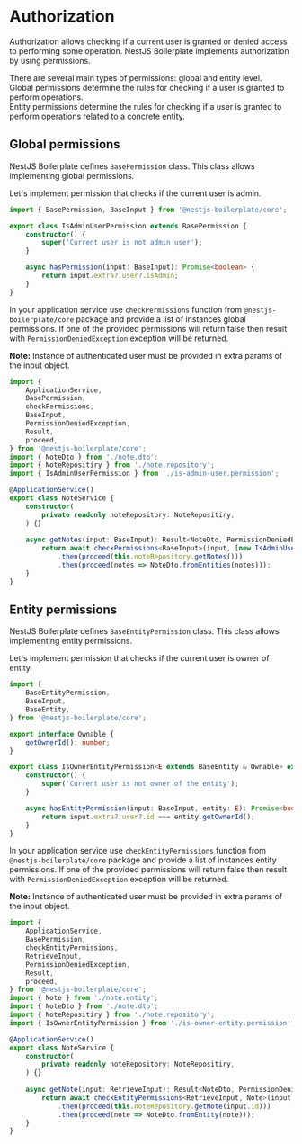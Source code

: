 # Authorization

Authorization allows checking if a current user is granted or denied access to performing some operation.
NestJS Boilerplate implements authorization by using permissions.

There are several main types of permissions: global and entity level.\
Global permissions determine the rules for checking if a user is granted to perform operations.\
Entity permissions determine the rules for checking if a user is granted to perform operations related to a concrete 
entity.

## Global permissions

NestJS Boilerplate defines `BasePermission` class. This class allows implementing global permissions.

Let's implement permission that checks if the current user is admin.

```typescript
import { BasePermission, BaseInput } from '@nestjs-boilerplate/core';

export class IsAdminUserPermission extends BasePermission {
    constructor() {
        super('Current user is not admin user');
    }

    async hasPermission(input: BaseInput): Promise<boolean> {
        return input.extra?.user?.isAdmin;
    }
}
```

In your application service use `checkPermissions` function from `@nestjs-boilerplate/core` package and provide a list
of instances global permissions. If one of the provided permissions will return false then result with
`PermissionDeniedException` exception will be returned.

**Note:** Instance of authenticated user must be provided in extra params of the input object.

```typescript
import {
    ApplicationService,
    BasePermission,
    checkPermissions,
    BaseInput,
    PermissionDeniedException,
    Result,
    proceed,
} from '@nestjs-boilerplate/core';
import { NoteDto } from './note.dto';
import { NoteRepositiry } from './note.repository';
import { IsAdminUserPermission } from './is-admin-user.permission';

@ApplicationService()
export class NoteService {
    constructor(
        private readonly noteRepository: NoteRepositiry,
    ) {}
    
    async getNotes(input: BaseInput): Result<NoteDto, PermissionDeniedException> {
        return await checkPermissions<BaseInput>(input, [new IsAdminUserPermission()])
            .then(proceed(this.noteRepository.getNotes()))
            .then(proceed(notes => NoteDto.fromEntities(notes)));
    }
}
```

## Entity permissions

NestJS Boilerplate defines `BaseEntityPermission` class. This class allows implementing entity permissions.

Let's implement permission that checks if the current user is owner of entity.

```typescript
import {
    BaseEntityPermission,
    BaseInput,
    BaseEntity,
} from '@nestjs-boilerplate/core';

export interface Ownable {
    getOwnerId(): number;
}

export class IsOwnerEntityPermission<E extends BaseEntity & Ownable> extends BaseEntityPermission<BaseInput, E> {
    constructor() {
        super('Current user is not owner of the entity');
    }

    async hasEntityPermission(input: BaseInput, entity: E): Promise<boolean> {
        return input.extra?.user?.id === entity.getOwnerId();
    }
}
```

In your application service use `checkEntityPermissions` function from `@nestjs-boilerplate/core` package and 
provide a list of instances entity permissions. If one of the provided permissions will return false then result with
`PermissionDeniedException` exception will be returned.

**Note:** Instance of authenticated user must be provided in extra params of the input object.

```typescript
import {
    ApplicationService,
    BasePermission,
    checkEntityPermissions,
    RetrieveInput,
    PermissionDeniedException,
    Result,
    proceed,
} from '@nestjs-boilerplate/core';
import { Note } from './note.entity';
import { NoteDto } from './note.dto';
import { NoteRepositiry } from './note.repository';
import { IsOwnerEntityPermission } from './is-owner-entity.permission';

@ApplicationService()
export class NoteService {
    constructor(
        private readonly noteRepository: NoteRepositiry,
    ) {}
    
    async getNote(input: RetrieveInput): Result<NoteDto, PermissionDeniedException> {
        return await checkEntityPermissions<RetrieveInput, Note>(input, [new IsOwnerEntityPermission<Note>()])
            .then(proceed(this.noteRepository.getNote(input.id)))
            .then(proceed(note => NoteDto.fromEntity(note)));
    }
}
```